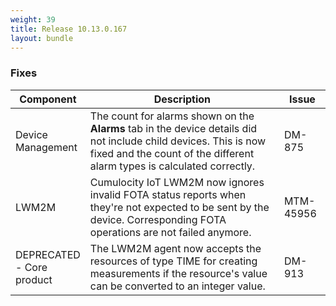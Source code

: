 ```yaml
---
weight: 39
title: Release 10.13.0.167
layout: bundle
---
```


<!--10.13.0.126-10.13.0.167-->


### Fixes

<div><table ><colgroup>
<col style="width: 15%;"><col style="width: 70%;"><col style="width: 15%;"></colgroup>
<thead><tr>
<th>
Component</th>
<th>
Description</th>
<th>
Issue</th>
</tr>
</thead><tbody>



<tr>
<td>
Device Management</td>
<td> The count for alarms shown on the <b>Alarms</b> tab in the device details did not include child devices. This is now fixed and the count of the different alarm types is calculated correctly. </td>
<td>
DM-875</td>
</tr>

<tr>
<td>
LWM2M</td>
<td> Cumulocity IoT LWM2M now ignores invalid FOTA status reports when they're not expected to be sent by the device. Corresponding FOTA operations are not failed anymore. </td>
<td>
MTM-45956</td>
</tr>

<tr>
<td>
DEPRECATED - Core product</td>
<td> The LWM2M agent now accepts the resources of type TIME for creating measurements if the resource's value can be converted to an integer value. </td>
<td>
DM-913</td>
</tr>

</tbody></table></div>
